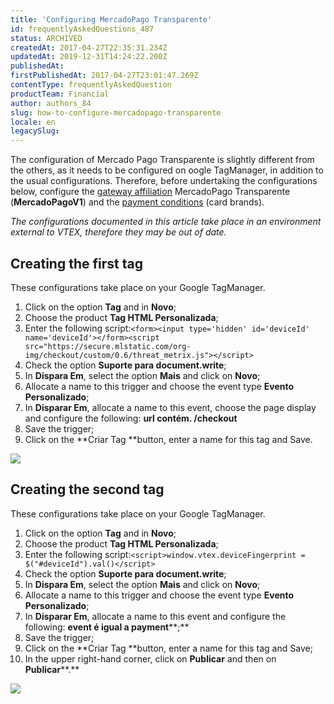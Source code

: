 ```yaml
---
title: 'Configuring MercadoPago Transparente'
id: frequentlyAskedQuestions_487
status: ARCHIVED
createdAt: 2017-04-27T22:35:31.234Z
updatedAt: 2019-12-31T14:24:22.200Z
publishedAt: 
firstPublishedAt: 2017-04-27T23:01:47.269Z
contentType: frequentlyAskedQuestion
productTeam: Financial
author: authors_84
slug: how-to-configure-mercadopago-transparente
locale: en
legacySlug: 
---
```


The configuration of Mercado Pago Transparente is slightly different from the others, as it needs to be configured on oogle TagManager, in addition to the usual configurations. Therefore, before undertaking the configurations below, configure the [gateway affiliation](/en/tutorial/afiliacoes-de-gateway/) MercadoPago Transparente (__MercadoPagoV1__) and the [payment conditions](/en/tutorial/condicoes-de-pagamento/) (card brands).

_The configurations documented in this article take place in an environment external to VTEX, therefore they may be out of date._

## Creating the first tag

These configurations take place on your Google TagManager.

1. Click on the option **Tag** and in **Novo**;
2. Choose the product **Tag HTML Personalizada**;
3. Enter the following script:```<form><input type='hidden' id='deviceId' name='deviceId'></form><script src="https://secure.mlstatic.com/org-img/checkout/custom/0.6/threat_metrix.js"></script>```
4. Check the option **Suporte para document.write**;
5. In **Dispara Em**, select the option **Mais** and click on **Novo**;
6. Allocate a name to this trigger and choose the event type **Evento Personalizado**;
7. In **Disparar Em**, allocate a name to this event, choose the page display and configure the following: **url ****contém.**** /checkout**
8. Save the trigger;
9. Click on the **Criar Tag **button, enter a name for this tag and Save.

![](//images.contentful.com/alneenqid6w5/YndMcdc0aAw2GKYU0EyU2/c917ac451cfeb262d8354164c6caa285/MercadoPagoTransparente_1_PT.gif)

## Creating the second tag

These configurations take place on your Google TagManager.

1. Click on the option **Tag** and in **Novo**;
2. Choose the product **Tag HTML Personalizada**;
3. Enter the following script:```<script>window.vtex.deviceFingerprint = $("#deviceId").val()</script>```
4. Check the option **Suporte para document.write**;
5. In **Dispara Em**, select the option **Mais** and click on **Novo**;
6. Allocate a name to this trigger and choose the event type **Evento Personalizado**;
7. In **Disparar Em**, allocate a name to this event and configure the following: **event ****é igual a**** payment****;**
8. Save the trigger;
9. Click on the **Criar Tag **button, enter a name for this tag and Save;
10. In the upper right-hand corner, click on **Publicar** and then on **Publicar****.**

![](//images.contentful.com/alneenqid6w5/32NgyD7KNqicqiASoIUEkK/892ab0a77b4bf2295dcb72d6335de49e/MercadoPagoTransparente_2_PT.gif)
